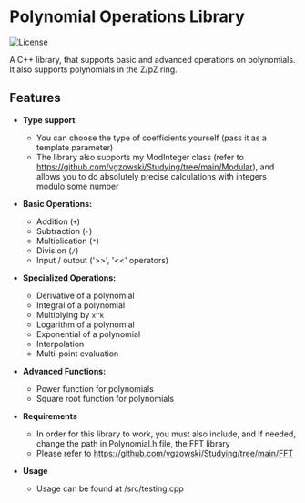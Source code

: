 # Polynomial Operations Library

[![License](https://img.shields.io/badge/license-MIT-blue.svg)](https://opensource.org/licenses/MIT)

A C++ library, that supports basic and advanced operations on polynomials. It also supports polynomials in the Z/pZ ring.

## Features

- **Type support**
  - You can choose the type of coefficients yourself (pass it as a template parameter)
  - The library also supports my ModInteger class (refer to https://github.com/vgzowski/Studying/tree/main/Modular), and allows you to do absolutely precise calculations with integers modulo some number

- **Basic Operations:**
  - Addition (`+`)
  - Subtraction (`-`)
  - Multiplication (`*`)
  - Division (`/`)
  - Input / output ('>>', '<<' operators)

- **Specialized Operations:**
  - Derivative of a polynomial
  - Integral of a polynomial
  - Multiplying by `x^k`
  - Logarithm of a polynomial
  - Exponential of a polynomial
  - Interpolation
  - Multi-point evaluation

- **Advanced Functions:**
  - Power function for polynomials
  - Square root function for polynomials
 
- **Requirements**
  - In order for this library to work, you must also include, and if needed, change the path in Polynomial.h file, the FFT library
  - Please refer to https://github.com/vgzowski/Studying/tree/main/FFT
 
- **Usage**
  - Usage can be found at /src/testing.cpp
